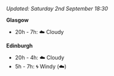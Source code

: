 *Updated: Saturday 2nd September 18:30*

**Glasgow**

* 20h - 7h: :cloud: Cloudy

**Edinburgh**

* 20h - 4h: :cloud: Cloudy
* 5h - 7h: :cyclone: Windy (:cloud:)
